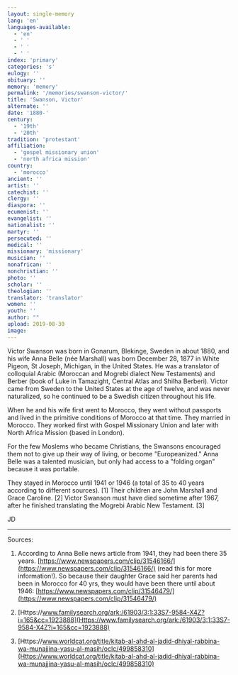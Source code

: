 ```yaml
---
layout: single-memory
lang: 'en'
languages-available:
  - 'en'
  - ' '
  - ' '
  - ' '
index: 'primary'
categories: 's'
eulogy: ''
obituary: ''
memory: 'memory'
permalink: '/memories/swanson-victor/'
title: 'Swanson, Victor'
alternate: ''
date: '1880-'
century:
  - '19th'
  - '20th'                    
tradition: 'protestant'                       
affiliation:
  - 'gospel missionary union'
  - 'north africa mission'
country:
  - 'morocco'
ancient: ''
artist: ''
catechist: ''
clergy: ''
diaspora: ''
ecumenist: ''
evangelist: ''
nationalist: ''
martyr: ''
persecuted: ''
medical: ''
missionary: 'missionary'
musician: ''
nonafrican: ''
nonchristian: ''
photo: ''
scholar: ''
theologian: ''
translator: 'translator'
women: ''
youth: ''
author: ""
upload: 2019-08-30
image:
---
```


Victor Swanson was born in Gonarum, Blekinge, Sweden in about 1880, and his wife Anna Belle (née Marshall) was born December 28, 1877 in White Pigeon, St Joseph, Michigan, in the United States. He was a translator of colloquial Arabic (Moroccan and Mogrebi dialect New Testaments) and Berber (book of Luke in Tamazight, Central Atlas and Shilha Berberi). Victor came from Sweden to the United States at the age of twelve, and was never naturalized, so he continued to be a Swedish citizen throughout his life.

When he and his wife first went to Morocco, they went without passports and lived in the primitive conditions of Morocco at that time. They married in Morocco. They worked first with Gospel Missionary Union and later with North Africa Mission (based in London).

For the few Moslems who became Christians, the Swansons encouraged them not to give up their way of living, or become "Europeanized." Anna Belle was a talented musician, but only had access to a "folding organ" because it was portable.

They stayed in Morocco until 1941 or 1946 (a total of 35 to 40 years according to different sources). [1] Their children are John Marshall and Grace Caroline. [2] Victor Swanson must have died sometime after 1967, after he finished translating the Mogrebi Arabic New Testament. [3]

JD

---

Sources:
1. According to Anna Belle news article from 1941, they had been there 35 years.
[https://www.newspapers.com/clip/31546166/](https://www.newspapers.com/clip/31546166/) (read this for more information!).
So because their daughter Grace said her parents had been in Morocco for 40 yrs, they would have been there until about 1946: [https://www.newspapers.com/clip/31546479/](https://www.newspapers.com/clip/31546479/)

2. [Https://www.familysearch.org/ark:/61903/3:1:33S7-9584-X4Z?i=165&cc=1923888](Https://www.familysearch.org/ark:/61903/3:1:33S7-9584-X4Z?i=165&cc=1923888)

3. [Https://www.worldcat.org/title/kitab-al-ahd-al-jadid-dhiyal-rabbina-wa-munajjina-yasu-al-masih/oclc/499858310](Https://www.worldcat.org/title/kitab-al-ahd-al-jadid-dhiyal-rabbina-wa-munajjina-yasu-al-masih/oclc/499858310)
